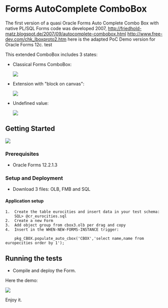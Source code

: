 # Forms AutoComplete ComboBox

The first version of a quasi Oracle Forms Auto Complete Combo Box with native PL/SQL Forms code was developed 2007,
http://friedhold-matz.blogspot.de/2007/09/autocomplete-combobox.html
http://www.free-dev.com/chk_lboxproto2.htm
here is the adapted PoC Demo version for Oracle Forms 12c. test

This extended ComboBox includes 3 states:
- Classical Forms ComboBox:

  <img src="http://www.fmatz.com/CBOX-1-29-01-_2018_10-59-02.png" />
  
- Extension with "block on canvas":

  <img src="http://www.fmatz.com/CBOX-2-29-01-_2018_10-59-40.png" />
  
- Undefined value:

  <img src="http://www.fmatz.com/CBOX-3-29-01-_2018_11-00-36.png" />
  
  
## Getting Started

<img src="http://www.fmatz.com/AutoCB-28-01-_2018_18-20-42.png" />

### Prerequisites

- Oracle Forms 12.2.1.3

### Setup and Deployment

- Download 3 files: OLB, FMB and SQL

#### Application setup

    1.  Create the table eurocities and insert data in your test schema:
        SQL> @cr_eurocities.sql
    2.  Create a new Form
    3.  Add object group from cbox3.olb per drag and copy
    4.  Insert in the WHEN-NEW-FORMS-INSTANCE trigger:
    
        pkg_CBOX.populate_auto_cbox('CBOX','select name,name from europecities order by 1');

## Running the tests

- Compile and deploy the Form.

Here the demo: 

<img src="http://www.fmatz.com/AutoCBox.gif" />

Enjoy it.

